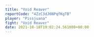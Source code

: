 ```yaml
---
title: "Void Reaver"
reportCode: "4ZzC3dJ6NPqfKgTB"
player: "Pissjuana"
fight: "Void Reaver"
date: 2021-10-18T19:02:24.561000+00:00
---
```

